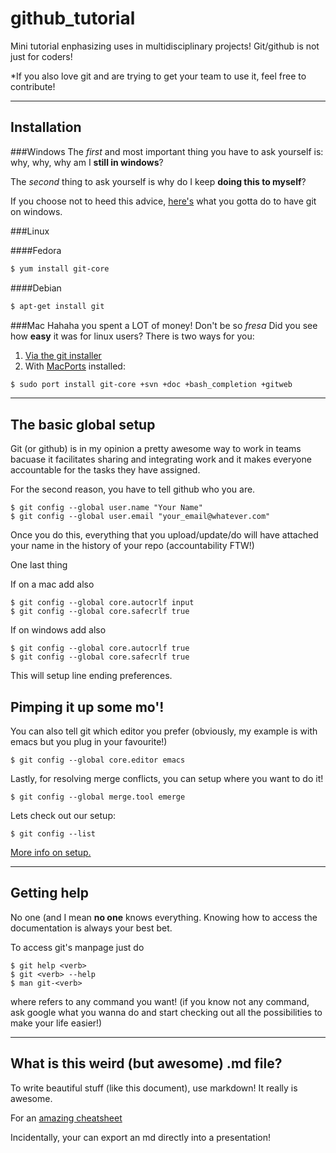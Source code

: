 github_tutorial
===============

Mini tutorial enphasizing uses in multidisciplinary projects! Git/github is not just for coders!

*If you also love git and are trying to get your team to use it, feel free to contribute!

***

Installation
------------

###Windows
The *first* and most important thing you have to ask yourself is: why, why, why am I **still in windows**? 

The *second* thing to ask yourself is why do I keep **doing this to myself**?

If you choose not to heed this advice, [here's](http://msysgit.github.io/) what you gotta do to have git on windows.

###Linux

####Fedora 
```bash
$ yum install git-core
```

####Debian
```bash
$ apt-get install git
```

###Mac
Hahaha you spent a LOT of money! Don't be so *fresa*
Did you see how **easy** it was for linux users? There is two ways for you:

1. [Via the git installer](http://code.google.com/p/git-osx-installer)
2. With [MacPorts](http://www.macports.org) installed:

```bash
$ sudo port install git-core +svn +doc +bash_completion +gitweb
```
***
The basic global setup
----------------------

Git (or github) is in my opinion a pretty awesome way to work in teams bacuase it facilitates sharing and integrating work and it makes everyone accountable for the tasks they have assigned. 

For the second reason, you have to tell github who you are.

```git 
$ git config --global user.name "Your Name"
$ git config --global user.email "your_email@whatever.com"
```

Once you do this, everything that you upload/update/do will have attached your name in the history of your repo (accountability FTW!)

One last thing

If on a mac add also
```git
$ git config --global core.autocrlf input
$ git config --global core.safecrlf true
```
If on windows add also
```git
$ git config --global core.autocrlf true
$ git config --global core.safecrlf true
```
This will setup line ending preferences.

Pimping it up some mo'!
-----------------------
You can also tell git which editor you prefer (obviously, my example is with emacs but you plug in your favourite!)
```git
$ git config --global core.editor emacs
```
Lastly, for resolving merge conflicts, you can setup where you want to do it!
```git
$ git config --global merge.tool emerge
```

Lets check out our setup:
```git
$ git config --list
```

[More info on setup.](http://git-scm.com/book/en/Getting-Started-First-Time-Git-Setup)

***
Getting help
------------
No one (and I mean **no one** knows everything. Knowing how to access the documentation is always your best bet.

To access git's manpage just do
```git
$ git help <verb>
$ git <verb> --help
$ man git-<verb>
```
where <verb> refers to any command you want! (if you know not any command, ask google what you wanna do and start checking out all the possibilities to make your life easier!)


***
What is this weird (but awesome) .md file?
------------------------------------------
To write beautiful stuff (like this document), use markdown! It really is awesome.

For an [amazing cheatsheet](https://github.com/adam-p/markdown-here/wiki/Markdown-Here-Cheatsheet#wiki-hr)

Incidentally, your can export an md directly into a presentation!








